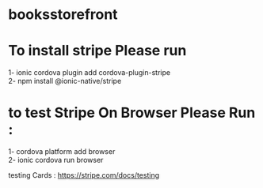 # booksstorefront

# To install stripe Please run 
1- ionic cordova plugin add cordova-plugin-stripe <br>
2- npm install @ionic-native/stripe

# to test Stripe On Browser Please Run : 

1- cordova platform add browser <br>
2- ionic cordova run browser 

testing Cards : https://stripe.com/docs/testing
